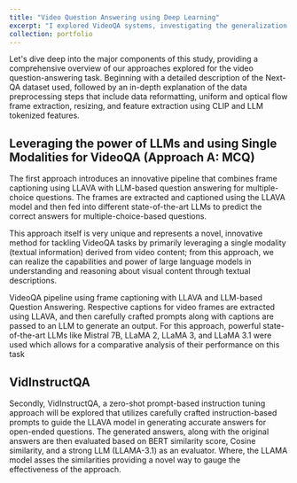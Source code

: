 ```yaml
---
title: "Video Question Answering using Deep Learning"
excerpt: "I explored VideoQA systems, investigating the generalization capabilities of LLaVA model using zero-shot instruction tuning. Additionally, used Llama 3 & 3.1 as performance metric to compare the similarity between generated and original sentences."
collection: portfolio
---
```

<!-- [Link to Github Repo](https://github.com/abuba8) -->

<p> Let's dive deep into the major components of this study, providing a comprehensive 
overview of our approaches explored for the video question-answering task. 
Beginning with a detailed description of the Next-QA dataset used, followed by an
in-depth explanation of the data preprocessing steps that include data reformatting, uniform
and optical flow frame extraction, resizing, and feature extraction using CLIP and LLM tokenized features.</p> 

<h2>Leveraging the power of LLMs and using Single Modalities for VideoQA (Approach A: MCQ)</h2>
<p>The first approach introduces an innovative pipeline that combines frame captioning using LLAVA with LLM-based question answering 
for multiple-choice questions. The frames are extracted and captioned using the LLAVA model and then 
fed into different state-of-the-art LLMs to predict the correct answers for multiple-choice-based questions. </p>

<p>This approach itself is very unique and represents a novel, innovative method for tackling
VideoQA tasks by primarily leveraging a single modality (textual information) derived from
video content; from this approach, we can realize the capabilities and power of large language
models in understanding and reasoning about visual content through textual descriptions.</p>

<p>VideoQA pipeline using frame captioning with LLAVA and LLM-based Question
Answering. Respective captions for video frames are extracted using LLAVA, and then
carefully crafted prompts along with captions are passed to an LLM to generate an output. 
For this approach, powerful state-of-the-art LLMs like Mistral 7B, LLaMA 2, LLaMA 3, and
LLaMA 3.1 were used which allows for a comparative analysis of their performance on this
task</p>

<h2>VidInstructQA</h2>
<p>Secondly, VidInstructQA, a zero-shot prompt-based instruction tuning approach will be explored that
utilizes carefully crafted instruction-based prompts to guide the LLAVA model in generating accurate 
answers for open-ended questions. The generated answers, along with the original answers are then 
evaluated based on BERT similarity score, Cosine similarity, and a strong LLM (LLAMA-3.1) as an evaluator. 
Where, the LLAMA model asses the similarities providing a novel way to gauge the effectiveness of the approach.
